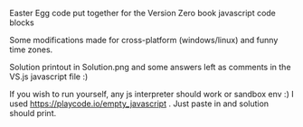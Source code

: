 Easter Egg code put together for the Version Zero book javascript code blocks

Some modifications made for cross-platform (windows/linux) and funny time zones.

Solution printout in Solution.png and some answers left as comments in the VS.js javascript file :)

If you wish to run yourself, any js interpreter should work or sandbox env :) I used https://playcode.io/empty_javascript . Just paste in and solution should print.
